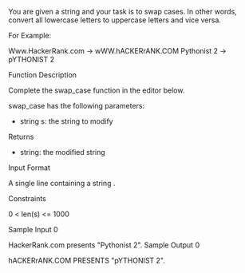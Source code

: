 You are given a string and your task is to swap cases. In other words, convert all lowercase letters to uppercase letters and vice versa.

For Example:

Www.HackerRank.com → wWW.hACKERrANK.COM
Pythonist 2 → pYTHONIST 2  

Function Description

Complete the swap_case function in the editor below.

swap_case has the following parameters:

* string s: the string to modify

Returns

* string: the modified string

Input Format

A single line containing a string .

Constraints

0 < len(s) <= 1000

Sample Input 0

HackerRank.com presents "Pythonist 2".
Sample Output 0

hACKERrANK.COM PRESENTS "pYTHONIST 2".